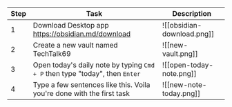 | Step | Task                                                                        | Description                |
| ---- | --------------------------------------------------------------------------- | -------------------------- |
| 1    | Download Desktop app https://obsidian.md/download                           | ![[obsidian-download.png]] |
| 2    | Create a new vault named TechTalk69                                         | ![[new-vault.png]]         |
| 3    | Open today's daily note by typing `Cmd + P` then type "today", then `Enter` | ![[open-today-note.png]]   |
| 4    | Type a few sentences like this. Voila you're done with the first task       | ![[new-note-today.png]]    |
